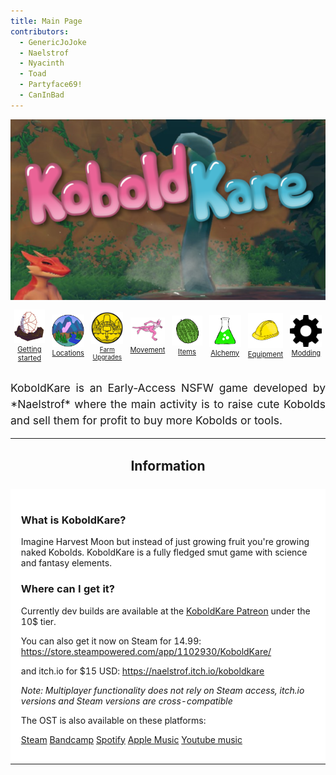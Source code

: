 ```yaml
---
title: Main Page
contributors:
  - GenericJoJoke
  - Naelstrof
  - Nyacinth
  - Toad
  - Partyface69!
  - CanInBad
---
```


<div align="center">
  <img src="../images/main-page/Capsule_main.png" alt="KoboldKare Banner"/>
</div>

<div>
  <table style="font-size:0.8em; text-align=center;">
    <colgroup>
      <col style="width: 12.5%" />
      <col style="width: 12.5%" />
      <col style="width: 12.5%" />
      <col style="width: 12.5%" />
      <col style="width: 12.5%" />
      <col style="width: 12.5%" />
      <col style="width: 12.5%" />
      <col style="width: 12.5%" />
    </colgroup>
    <thead>
      <tr>
        <td>
          <a href="../done/Quickstart">
          <img src="../images/main-page/Egg.png" align="bottom" /><br/>
          <center>Getting started</center></a>
        </td>
        <td>
          <a href="../done/Locations"><img src="../images/main-page/LocationIcon.png"/><br/>
          <center>Locations</center></a>
        </td>
        <td>
          <a href="../done/Farm_Upgrades" style="font-size:0.9em;" ><img src="../images/main-page/CrestLQ.png"/><br>
          <center>Farm Upgrades</center></a>
        </td>
        <td>
          <a href="../done/Movement"><img src="../images/main-page/RunningKobold.png" alt="Hand crank grinder in its natural habitat"/><br/>
          <center>Movement</center></a>
        </td>
        <td>
          <a href="../done/Items"><img src="../images/main-page/Watermelon.png" alt="Hand crank grinder in its natural habitat"/><br/>
          <center>Items</center></a>
        </td>
        <td>
          <a href="../done/Items#liquids"><img src="../images/main-page/Flask.png" alt="Hand crank grinder in its natural habitat"/><br/>
          <center>Alchemy</center></a>
        </td>
        <td>
          <a href="../done/Equipment"><img src="../images/main-page/Helmet.png" alt="Hand crank grinder in its natural habitat"/><br/>
          <center>Equipment</center></a>
        </td>
        <td>
          <a href="../modding/Modding"><img src="../images/main-page/2048px-OOjs_UI_icon_advanced.svg.png" alt="Hand crank grinder in its natural habitat"/><br/>
          <center>Modding</center></a>
        </td>
      </tr>
    </thead>
  </table>
</div>

<div style="font-size: 125%; line-height: 150%; margin-top:25px; text-align: justify;">
  KoboldKare is an Early-Access NSFW game developed by *Naelstrof* where the main activity is to raise cute Kobolds and sell them for profit to buy more Kobolds or tools.
</div>

<table>
  <tbody>
    <tr>
      <td>
        <h2 style="border-bottom:0; font-weight:bold;">
        <p align=center>Information</p>
        </h2>
      </td>
    </tr>
    <tr>
      <td class="plainlinks" data-valign="top" style="width:49%; background:#FFFF; padding:1.2em;">
        <h3 id="what_is_koboldkare">What is KoboldKare?</h3>
        <p>Imagine Harvest Moon but instead of just growing fruit you're growing naked Kobolds. KoboldKare is a fully fledged smut game with science and fantasy elements.</p>
        <h3 id="where_can_i_get_it">Where can I get it?</h3>
        <p>Currently dev builds are available at the <a href="https://www.patreon.com/naelstrof">KoboldKare Patreon</a> under the 10$ tier.</p>
        <p>You can also get it now on Steam for 14.99: <a href="https://store.steampowered.com/app/1102930/KoboldKare/">https://store.steampowered.com/app/1102930/KoboldKare/</a></p>
        <p>and itch.io for $15 USD: <a href="https://naelstrof.itch.io/koboldkare">https://naelstrof.itch.io/koboldkare</a></p>
        <p><em>Note: Multiplayer functionality does not rely on Steam access, itch.io versions and Steam versions are cross-compatible</em></p>
        <p>The OST is also available on these platforms:</p>
        <p><a href="https://store.steampowered.com/app/1102930/KoboldKare/">Steam</a>
        <a href="https://1029chris.bandcamp.com/album/koboldkare-soundtrack">Bandcamp</a>
        <a href="https://open.spotify.com/album/5gsT6vlCldpeNBYmqGBZtL?si=_6RhxzM_RQmpcPkRm4ZaBg">Spotify</a>
        <a href="https://music.apple.com/us/album/koboldkare-original-soundtrack/1568717814">Apple Music</a> 
        <a href="https://music.youtube.com/playlist?list=OLAK5uy_k8HsCUWsZe4d6mmYAppfyBl2FEaPRvR_M">Youtube music</a></p>
      </td>
    </tr>
  </tbody>
</table>